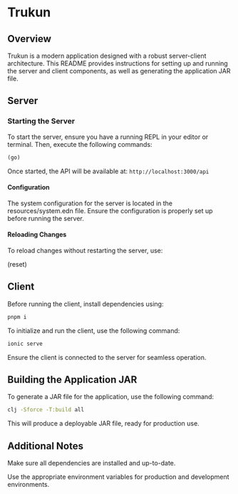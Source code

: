 # Trukun

## Overview

Trukun is a modern application designed with a robust server-client architecture. This README provides instructions for setting up and running the server and client components, as well as generating the application JAR file.

## Server

### Starting the Server

To start the server, ensure you have a running REPL in your editor or terminal. Then, execute the following commands:

```clojure
(go)
```

Once started, the API will be available at: `http://localhost:3000/api`

#### Configuration

The system configuration for the server is located in the resources/system.edn file. Ensure the configuration is properly set up before running the server.

#### Reloading Changes

To reload changes without restarting the server, use:

(reset)

## Client

Before running the client, install dependencies using:

```bash
pnpm i
```
To initialize and run the client, use the following command:

```bash
ionic serve
```
Ensure the client is connected to the server for seamless operation.

## Building the Application JAR

To generate a JAR file for the application, use the following command:

```bash
clj -Sforce -T:build all
```

This will produce a deployable JAR file, ready for production use.

## Additional Notes

Make sure all dependencies are installed and up-to-date.

Use the appropriate environment variables for production and development environments.

